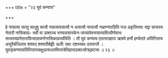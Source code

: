 +++
title = "२३ युवं कण्वाय"

+++

हे नासत्या सत्सु साधुषु सत्यौ नसत्यावसत्यौ न असत्यौ नासत्यौ नभ्राण्नपादिति नञः प्रकृतिभावः यद्वा सत्यस्य नेतारौ नासिकाप्र- भवौ वा उक्तञ्च भगवतायास्केन-सत्यावेवनासत्यावित्यौर्णवाभः सत्यस्यप्रणेतारावित्याग्रायणोनासिकाप्रभवौवेति । तौ युवं कण्वाय एतत्सञ्ज्ञाय ऋषये हर्म्ये हर्म्यतले अपिरिप्ताय असुरैर्बाधिताय शश्वत् शश्वतीर्बह्वीः ऊतीः रक्षाः दशस्यथः दत्तवन्तौ । युवङ्कण्वायापिरिप्तायचक्षुःप्रत्यधत्तमित्यत्रेतिहासउक्तःसोत्रद्रष्टव्यः ॥ २३ ॥
